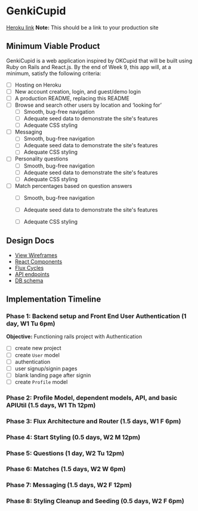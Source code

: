 # GenkiCupid

[Heroku link][heroku] **Note:** This should be a link to your production site

[heroku]: http://www.herokuapp.com

## Minimum Viable Product

GenkiCupid is a web application inspired by OKCupid that will be built using Ruby on Rails and React.js.  By the end of Week 9, this app will, at a minimum, satisfy the following criteria:

- [ ] Hosting on Heroku
- [ ] New account creation, login, and guest/demo login
- [ ] A production README, replacing this README
- [ ] Browse and search other users by location and ‘looking for’
    - [ ] Smooth, bug-free navigation
    - [ ] Adequate seed data to demonstrate the site's features
    - [ ] Adequate CSS styling
- [ ] Messaging
  - [ ] Smooth, bug-free navigation
  - [ ] Adequate seed data to demonstrate the site's features
  - [ ] Adequate CSS styling
- [ ] Personality questions   
  - [ ] Smooth, bug-free navigation
  - [ ] Adequate seed data to demonstrate the site's features
  - [ ] Adequate CSS styling
- [ ] Match percentages based on question answers
  - [ ] Smooth, bug-free navigation
  - [ ] Adequate seed data to demonstrate the site's features
  - [ ] Adequate CSS styling


## Design Docs
* [View Wireframes][views]
* [React Components][components]
* [Flux Cycles][flux-cycles]
* [API endpoints][api-endpoints]
* [DB schema][schema]

[views]: docs/views.md
[components]: docs/components.md
[flux-cycles]: docs/flux-cycles.md
[api-endpoints]: docs/api-endpoints.md
[schema]: docs/schema.md

## Implementation Timeline

### Phase 1: Backend setup and Front End User Authentication (1 day, W1 Tu 6pm)

**Objective:** Functioning rails project with Authentication

- [ ] create new project
- [ ] create `User` model
- [ ] authentication
- [ ] user signup/signin pages
- [ ] blank landing page after signin
- [ ] create `Profile` model

### Phase 2: Profile Model, dependent models, API, and basic APIUtil (1.5 days, W1 Th 12pm)

### Phase 3: Flux Architecture and Router (1.5 days, W1 F 6pm)

### Phase 4: Start Styling (0.5 days, W2 M 12pm)

### Phase 5: Questions (1 day, W2 Tu 12pm)

### Phase 6: Matches (1.5 days, W2 W 6pm)

### Phase 7: Messaging (1.5 days, W2 F 12pm)

### Phase 8: Styling Cleanup and Seeding (0.5 days, W2 F 6pm)


[phase-one]: docs/phases/phase1.md
[phase-two]: docs/phases/phase2.md
[phase-three]: docs/phases/phase3.md
[phase-four]: docs/phases/phase4.md
[phase-five]: docs/phases/phase5.md
